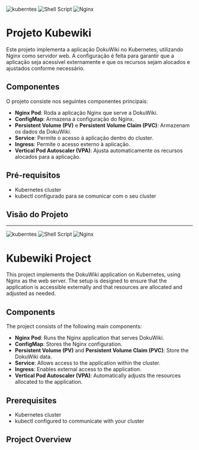 ![kuberntes](https://img.shields.io/badge/kubernetes-326ce5.svg?&style=for-the-badge&logo=kubernetes&logoColor=white) ![Shell Script](https://img.shields.io/badge/shell_script-%23121011.svg?style=for-the-badge&logo=gnu-bash&logoColor=white) ![Nginx](https://img.shields.io/badge/nginx-%23009639.svg?style=for-the-badge&logo=nginx&logoColor=white)
# Projeto Kubewiki

Este projeto implementa a aplicação DokuWiki no Kubernetes, utilizando Nginx como servidor web. A configuração é feita para garantir que a aplicação seja acessível externamente e que os recursos sejam alocados e ajustados conforme necessário.

## Componentes

O projeto consiste nos seguintes componentes principais:

- **Nginx Pod**: Roda a aplicação Nginx que serve a DokuWiki.
- **ConfigMap**: Armazena a configuração do Nginx.
- **Persistent Volume (PV)** e **Persistent Volume Claim (PVC)**: Armazenam os dados da DokuWiki.
- **Service**: Permite o acesso à aplicação dentro do cluster.
- **Ingress**: Permite o acesso externo à aplicação.
- **Vertical Pod Autoscaler (VPA)**: Ajusta automaticamente os recursos alocados para a aplicação.

## Pré-requisitos

- Kubernetes cluster
- kubectl configurado para se comunicar com o seu cluster

## Visão do Projeto

---
![kuberntes](https://img.shields.io/badge/kubernetes-326ce5.svg?&style=for-the-badge&logo=kubernetes&logoColor=white) ![Shell Script](https://img.shields.io/badge/shell_script-%23121011.svg?style=for-the-badge&logo=gnu-bash&logoColor=white) ![Nginx](https://img.shields.io/badge/nginx-%23009639.svg?style=for-the-badge&logo=nginx&logoColor=white)
# Kubewiki Project

This project implements the DokuWiki application on Kubernetes, using Nginx as the web server. The setup is designed to ensure that the application is accessible externally and that resources are allocated and adjusted as needed.

## Components

The project consists of the following main components:

- **Nginx Pod**: Runs the Nginx application that serves DokuWiki.
- **ConfigMap**: Stores the Nginx configuration.
- **Persistent Volume (PV)** and **Persistent Volume Claim (PVC)**: Store the DokuWiki data.
- **Service**: Allows access to the application within the cluster.
- **Ingress**: Enables external access to the application.
- **Vertical Pod Autoscaler (VPA)**: Automatically adjusts the resources allocated to the application.

## Prerequisites

- Kubernetes cluster
- kubectl configured to communicate with your cluster

## Project Overview

